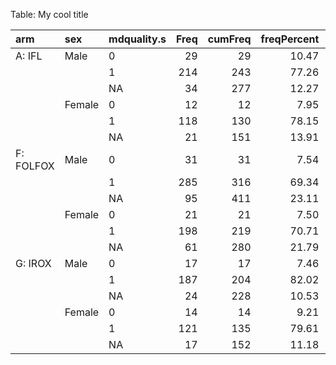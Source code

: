 
Table: My cool title

|arm       |sex    |mdquality.s | Freq| cumFreq| freqPercent| cumPercent|
|:---------|:------|:-----------|----:|-------:|-----------:|----------:|
|A: IFL    |Male   |0           |   29|      29|       10.47|      10.47|
|          |       |1           |  214|     243|       77.26|      87.73|
|          |       |NA          |   34|     277|       12.27|     100.00|
|          |Female |0           |   12|      12|        7.95|       7.95|
|          |       |1           |  118|     130|       78.15|      86.09|
|          |       |NA          |   21|     151|       13.91|     100.00|
|F: FOLFOX |Male   |0           |   31|      31|        7.54|       7.54|
|          |       |1           |  285|     316|       69.34|      76.89|
|          |       |NA          |   95|     411|       23.11|     100.00|
|          |Female |0           |   21|      21|        7.50|       7.50|
|          |       |1           |  198|     219|       70.71|      78.21|
|          |       |NA          |   61|     280|       21.79|     100.00|
|G: IROX   |Male   |0           |   17|      17|        7.46|       7.46|
|          |       |1           |  187|     204|       82.02|      89.47|
|          |       |NA          |   24|     228|       10.53|     100.00|
|          |Female |0           |   14|      14|        9.21|       9.21|
|          |       |1           |  121|     135|       79.61|      88.82|
|          |       |NA          |   17|     152|       11.18|     100.00|

